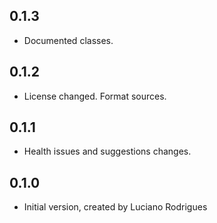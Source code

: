 ## 0.1.3

- Documented classes.

## 0.1.2

- License changed. Format sources.

## 0.1.1

- Health issues and suggestions changes.

## 0.1.0

- Initial version, created by Luciano Rodrigues
